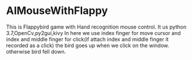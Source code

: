 # AIMouseWithFlappy
This is Flappybird game with Hand recognition mouse control.
It us python 3.7,OpenCv,py2gui,kivy
In here we use index finger for move cursor and index and middle finger for click(if attach index and middle finger it recorded as a click)
the bird goes up when we click on the window. otherwise bird fell down.
